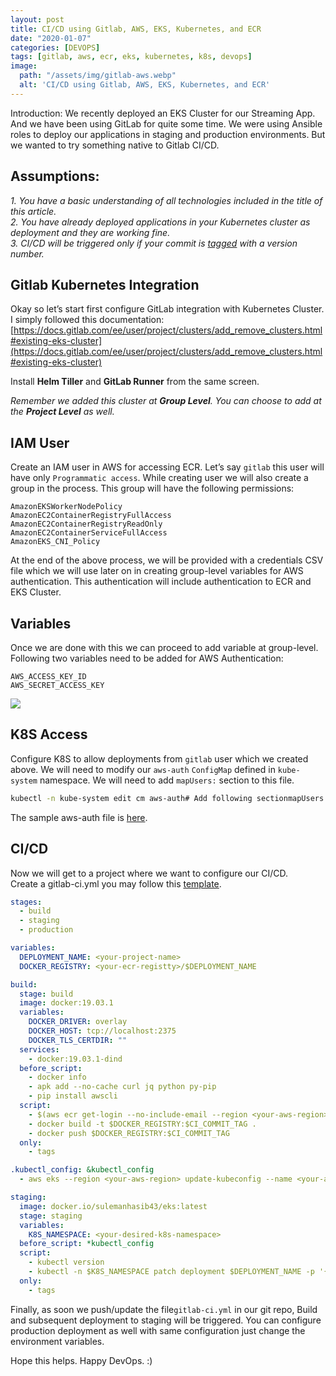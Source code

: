 ```yaml
---
layout: post
title: CI/CD using Gitlab, AWS, EKS, Kubernetes, and ECR
date: "2020-01-07"
categories: [DEVOPS]
tags: [gitlab, aws, ecr, eks, kubernetes, k8s, devops]
image:
  path: "/assets/img/gitlab-aws.webp"
  alt: 'CI/CD using Gitlab, AWS, EKS, Kubernetes, and ECR'
---
```

Introduction: We recently deployed an EKS Cluster for our Streaming App. And we have been using GitLab for quite some time. We were using Ansible roles to deploy our applications in staging and production environments. But we wanted to try something native to Gitlab CI/CD.

## Assumptions:  
_1. You have a basic understanding of all technologies included in the title of this article.  
2. You have already deployed applications in your Kubernetes cluster as deployment and they are working fine.  
3. CI/CD will be triggered only if your commit is_ [_tagged_](https://git-scm.com/book/en/v2/Git-Basics-Tagging) _with a version number._

## Gitlab Kubernetes Integration
Okay so let’s start first configure GitLab integration with Kubernetes Cluster. I simply followed this documentation:  [https://docs.gitlab.com/ee/user/project/clusters/add_remove_clusters.html#existing-eks-cluster](https://docs.gitlab.com/ee/user/project/clusters/add_remove_clusters.html#existing-eks-cluster)

Install  **Helm Tiller**  and  **GitLab Runner**  from the same screen.

_Remember we added this cluster at_ **_Group Level_**_. You can choose to add at the_ **_Project Level_** _as well._

## IAM User
Create an IAM user in AWS for accessing ECR. Let’s say  `gitlab`  this user will have only `Programmatic access`. While creating user we will also create a group in the process. This group will have the following permissions:
```
AmazonEKSWorkerNodePolicy  
AmazonEC2ContainerRegistryFullAccess  
AmazonEC2ContainerRegistryReadOnly  
AmazonEC2ContainerServiceFullAccess  
AmazonEKS_CNI_Policy
```
At the end of the above process, we will be provided with a credentials CSV file which we will use later on in creating group-level variables for AWS authentication. This authentication will include authentication to ECR and EKS Cluster.

## Variables
Once we are done with this we can proceed to add variable at group-level.  
Following two variables need to be added for AWS Authentication:
```
AWS_ACCESS_KEY_ID  
AWS_SECRET_ACCESS_KEY
```
![](https://miro.medium.com/v2/resize:fit:1400/1*St5U6lyczohh-PmB5r_Flg.png)

## K8S Access
Configure K8S to allow deployments from  `gitlab`  user which we created above. We will need to modify our  `aws-auth`  `ConfigMap`  defined in  `kube-system`  namespace. We will need to add  `mapUsers:`  section to this file.

```bash
kubectl -n kube-system edit cm aws-auth# Add following sectionmapUsers: |- userarn: arn:aws:iam::<your-aws-accoun-id>:user/gitlabusername: gitlabgroups:- system:masters
```
The sample aws-auth file is  [here](https://raw.githubusercontent.com/sulemanhasib43/docker-awscli-kubectl/master/aws-auth-cm.yml).

## CI/CD
Now we will get to a project where we want to configure our CI/CD.  
Create a gitlab-ci.yml you may follow this  [template](https://raw.githubusercontent.com/sulemanhasib43/docker-awscli-kubectl/master/gitlab-ci.yml).
```yaml
stages:
  - build
  - staging
  - production

variables:
  DEPLOYMENT_NAME: <your-project-name>
  DOCKER_REGISTRY: <your-ecr-registty>/$DEPLOYMENT_NAME

build:
  stage: build
  image: docker:19.03.1
  variables:
    DOCKER_DRIVER: overlay
    DOCKER_HOST: tcp://localhost:2375
    DOCKER_TLS_CERTDIR: ""
  services:
    - docker:19.03.1-dind
  before_script:
    - docker info
    - apk add --no-cache curl jq python py-pip
    - pip install awscli
  script:
    - $(aws ecr get-login --no-include-email --region <your-aws-region>)
    - docker build -t $DOCKER_REGISTRY:$CI_COMMIT_TAG .
    - docker push $DOCKER_REGISTRY:$CI_COMMIT_TAG
  only:
    - tags

.kubectl_config: &kubectl_config
  - aws eks --region <your-aws-region> update-kubeconfig --name <your-aws-cluster-name>

staging:
  image: docker.io/sulemanhasib43/eks:latest
  stage: staging
  variables:
    K8S_NAMESPACE: <your-desired-k8s-namespace>
  before_script: *kubectl_config
  script:
    - kubectl version
    - kubectl -n $K8S_NAMESPACE patch deployment $DEPLOYMENT_NAME -p '{"spec":{"template":{"spec":{"containers":[{"name":"'"$DEPLOYMENT_NAME"'","image":"'"$DOCKER_REGISTRY:$CI_COMMIT_TAG"'"}]}}}}'
  only:
    - tags
```
Finally, as soon we push/update the file`gitlab-ci.yml`  in our git repo, Build and subsequent deployment to staging will be triggered. You can configure production deployment as well with same configuration just change the environment variables.

Hope this helps. Happy DevOps. :)
